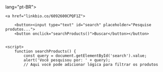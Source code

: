 <!DOCTYPE html>

<html> lang="pt-BR">

<head>

    <a href="linkbio.co/6092600CPQF1Z">

        <button><input type="text" id="search" placeholder="Pesquise produtos...">
        <button onclick="searchProducts()">Buscar</button></button>

    
    <script>
        function searchProducts() {
            const query = document.getElementById('search').value;
            alert('Você pesquisou por: ' + query);
            // Aqui você pode adicionar lógica para filtrar os produtos

</body>

</html>
